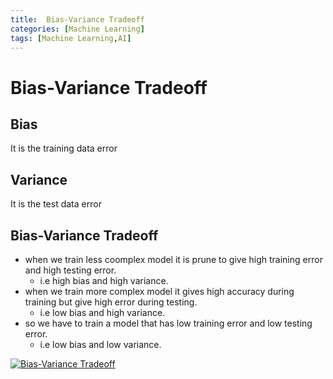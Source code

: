 ```yaml
---
title:  Bias-Variance Tradeoff
categories: [Machine Learning]
tags: [Machine Learning,AI]
---
```

# Bias-Variance Tradeoff

## Bias
It is the training data error
## Variance
It is the test data error

## Bias-Variance Tradeoff

 - when we train less coomplex model it is prune to give high training error  and high testing error.
    * i.e high bias and high variance.
 - when we train more complex model it gives high accuracy during training but give high error during testing.
    * i.e low bias and high variance.
 - so we have to train a model that has low training error and low testing error.
    * i.e low bias and low variance.

[![Bias-Variance Tradeoff][image-reference]](https://qph.cf2.quoracdn.net)

[image-reference]: https://qph.cf2.quoracdn.net/main-qimg-0a8394e61f9cb6c0b982b8852c253ac9-lq
